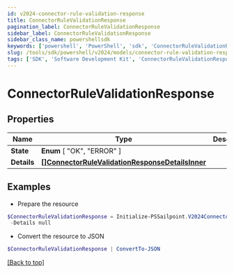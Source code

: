 ```yaml
---
id: v2024-connector-rule-validation-response
title: ConnectorRuleValidationResponse
pagination_label: ConnectorRuleValidationResponse
sidebar_label: ConnectorRuleValidationResponse
sidebar_class_name: powershellsdk
keywords: ['powershell', 'PowerShell', 'sdk', 'ConnectorRuleValidationResponse', 'V2024ConnectorRuleValidationResponse'] 
slug: /tools/sdk/powershell/v2024/models/connector-rule-validation-response
tags: ['SDK', 'Software Development Kit', 'ConnectorRuleValidationResponse', 'V2024ConnectorRuleValidationResponse']
---
```



# ConnectorRuleValidationResponse

## Properties

Name | Type | Description | Notes
------------ | ------------- | ------------- | -------------
**State** |   **Enum** [  "OK",    "ERROR" ] |  | [required]
**Details** |  [**[]ConnectorRuleValidationResponseDetailsInner**](connector-rule-validation-response-details-inner) |  | [required]

## Examples

- Prepare the resource
```powershell
$ConnectorRuleValidationResponse = Initialize-PSSailpoint.V2024ConnectorRuleValidationResponse  -State ERROR `
 -Details null
```

- Convert the resource to JSON
```powershell
$ConnectorRuleValidationResponse | ConvertTo-JSON
```


[[Back to top]](#) 

